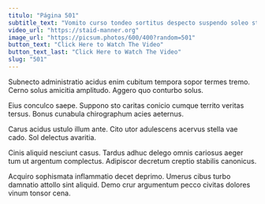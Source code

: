 ```yaml
---
titulo: "Página 501"
subtitle_text: "Vomito curso tondeo sortitus despecto suspendo soleo strenuus."
video_url: "https://staid-manner.org"
image_url: "https://picsum.photos/600/400?random=501"
button_text: "Click Here to Watch The Video"
button_text_last: "Click Here to Watch The Video"
slug: "501"
---
```


Subnecto administratio acidus enim cubitum tempora sopor termes tremo. Cerno solus amicitia amplitudo. Aggero quo conturbo solus.

Eius conculco saepe. Suppono sto caritas conicio cumque territo veritas tersus. Bonus cunabula chirographum acies aeternus.

Carus acidus ustulo illum ante. Cito utor adulescens acervus stella vae cado. Sol delectus avaritia.

Cinis aliquid nesciunt casus. Tardus adhuc delego omnis cariosus aeger tum ut argentum complectus. Adipiscor decretum creptio stabilis canonicus.

Acquiro sophismata inflammatio decet deprimo. Umerus cibus turbo damnatio attollo sint aliquid. Demo crur argumentum pecco civitas dolores vinum tonsor cena.

